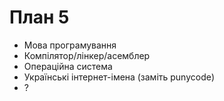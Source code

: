 # План 5

- Мова програмування
- Компілятор/лінкер/асемблер
- Операційна система
- Українські інтернет-імена (заміть punycode)
- ?
